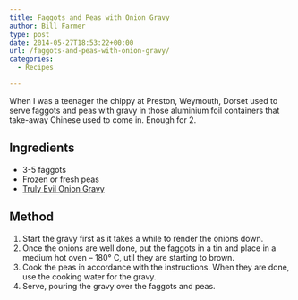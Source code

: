 ```yaml
---
title: Faggots and Peas with Onion Gravy
author: Bill Farmer
type: post
date: 2014-05-27T18:53:22+00:00
url: /faggots-and-peas-with-onion-gravy/
categories:
  - Recipes

---
```

When I was a teenager the chippy at Preston, Weymouth, Dorset used to serve faggots and peas with gravy in those aluminium foil containers that take-away Chinese used to come in. Enough for 2.

## Ingredients

  * 3-5 faggots
  * Frozen or fresh peas
  * [Truly Evil Onion Gravy][1]

## Method

  1. Start the gravy first as it takes a while to render the onions down.
  2. Once the onions are well done, put the faggots in a tin and place in a medium hot oven &#8211; 180° C, util they are starting to brown.
  3. Cook the peas in accordance with the instructions. When they are done, use the cooking water for the gravy.
  4. Serve, pouring the gravy over the faggots and peas.

 [1]: truly-evil-onion-gravy
